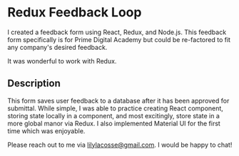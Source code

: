 # Redux Feedback Loop

I created a feedback form using React, Redux, and Node.js. This feedback form specifically is for Prime Digital Academy but could be re-factored to fit any company's desired feedback. 

It was wonderful to work with Redux. 

## Description

This form saves user feedback to a database after it has been approved for submittal. While simple, I was able to practice creating React component, storing state locally in a component, and most excitingly, store state in a more global manor via Redux. I also implemented Material UI for the first time which was enjoyable. 

Please reach out to me via lilylacosse@gmail.com. I would be happy to chat! 
